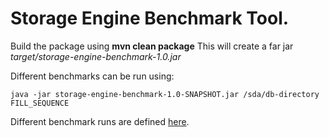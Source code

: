 # Storage Engine Benchmark Tool. 

Build the package using **mvn clean package** This will create a far jar *target/storage-engine-benchmark-1.0.jar*

Different benchmarks can be run using:
 
`java -jar storage-engine-benchmark-1.0-SNAPSHOT.jar /sda/db-directory FILL_SEQUENCE`

Different benchmark runs are defined [here](https://github.com/yahoo/HaloDB/blob/master/benchmarks/src/main/java/com/oath/halodb/benchmarks/Benchmarks.java). 